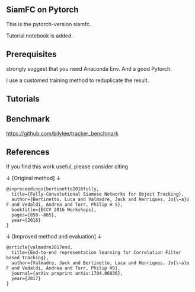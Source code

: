 ## SiamFC on Pytorch

This is the pytorch-version siamfc.

Tutorial notebook is added.
## Prerequisites

strongly suggest that you need Anaconda Env. And a good Pytorch.

I use a customed training method to reduplicate the result.

## Tutorials

## Benchmark

https://github.com/bilylee/tracker_benchmark

## References
If you find this work useful, please consider citing

↓ [Original method] ↓
```
@inproceedings{bertinetto2016fully,
  title={Fully-Convolutional Siamese Networks for Object Tracking},
  author={Bertinetto, Luca and Valmadre, Jack and Henriques, Jo{\~a}o F and Vedaldi, Andrea and Torr, Philip H S},
  booktitle={ECCV 2016 Workshops},
  pages={850--865},
  year={2016}
}
```
↓ [Improved method and evaluation] ↓
```
@article{valmadre2017end,
  title={End-to-end representation learning for Correlation Filter based tracking},
  author={Valmadre, Jack and Bertinetto, Luca and Henriques, Jo{\~a}o F and Vedaldi, Andrea and Torr, Philip HS},
  journal={arXiv preprint arXiv:1704.06036},
  year={2017}
}
```
